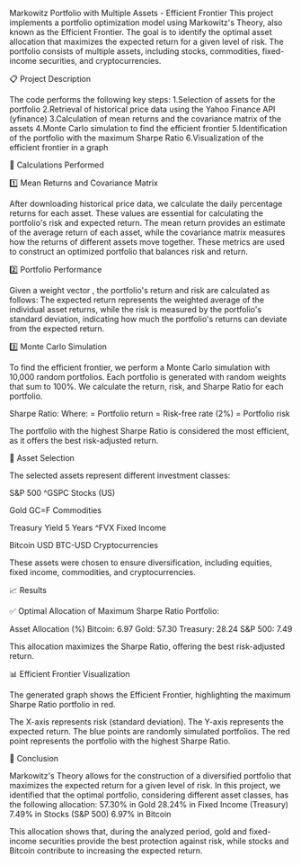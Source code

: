 Markowitz Portfolio with Multiple Assets - Efficient Frontier
This project implements a portfolio optimization model using Markowitz's Theory, also known as the Efficient Frontier. The goal is to identify the optimal asset allocation that maximizes the expected return for a given level of risk. The portfolio consists of multiple assets, including stocks, commodities, fixed-income securities, and cryptocurrencies.

📋 Project Description

The code performs the following key steps:
1.Selection of assets for the portfolio
2.Retrieval of historical price data using the Yahoo Finance API (yfinance)
3.Calculation of mean returns and the covariance matrix of the assets
4.Monte Carlo simulation to find the efficient frontier
5.Identification of the portfolio with the maximum Sharpe Ratio
6.Visualization of the efficient frontier in a graph

🧮 Calculations Performed

1️⃣ Mean Returns and Covariance Matrix

After downloading historical price data, we calculate the daily percentage returns for each asset.
These values are essential for calculating the portfolio's risk and expected return. The mean return provides an estimate of the average return of each asset, while the covariance matrix measures how the returns of different assets move together. These metrics are used to construct an optimized portfolio that balances risk and return.

2️⃣ Portfolio Performance

Given a weight vector , the portfolio's return and risk are calculated as follows:
The expected return represents the weighted average of the individual asset returns, while the risk is measured by the portfolio's standard deviation, indicating how much the portfolio's returns can deviate from the expected return.

3️⃣ Monte Carlo Simulation

To find the efficient frontier, we perform a Monte Carlo simulation with 10,000 random portfolios.
Each portfolio is generated with random weights that sum to 100%. We calculate the return, risk, and Sharpe Ratio for each portfolio.

Sharpe Ratio:
Where:
 = Portfolio return
 = Risk-free rate (2%)
 = Portfolio risk

The portfolio with the highest Sharpe Ratio is considered the most efficient, as it offers the best risk-adjusted return.

💼 Asset Selection

The selected assets represent different investment classes:

S&P 500
^GSPC
Stocks (US)

Gold
GC=F
Commodities

Treasury Yield 5 Years
^FVX
Fixed Income

Bitcoin USD
BTC-USD
Cryptocurrencies

These assets were chosen to ensure diversification, including equities, fixed income, commodities, and cryptocurrencies.

📈 Results

✅ Optimal Allocation of Maximum Sharpe Ratio Portfolio:

Asset
Allocation (%)
Bitcoin: 6.97
Gold: 57.30
Treasury: 28.24
S&P 500: 7.49

This allocation maximizes the Sharpe Ratio, offering the best risk-adjusted return.

📊 Efficient Frontier Visualization

The generated graph shows the Efficient Frontier, highlighting the maximum Sharpe Ratio portfolio in red.

The X-axis represents risk (standard deviation).
The Y-axis represents the expected return.
The blue points are randomly simulated portfolios.
The red point represents the portfolio with the highest Sharpe Ratio.

📌 Conclusion

Markowitz's Theory allows for the construction of a diversified portfolio that maximizes the expected return for a given level of risk. In this project, we identified that the optimal portfolio, considering different asset classes, has the following allocation:
57.30% in Gold
28.24% in Fixed Income (Treasury)
7.49% in Stocks (S&P 500)
6.97% in Bitcoin

This allocation shows that, during the analyzed period, gold and fixed-income securities provide the best protection against risk, while stocks and Bitcoin contribute to increasing the expected return.
